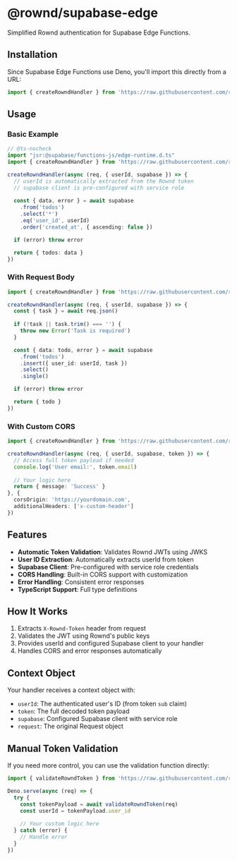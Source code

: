 # @rownd/supabase-edge

Simplified Rownd authentication for Supabase Edge Functions.

## Installation

Since Supabase Edge Functions use Deno, you'll import this directly from a URL:

```typescript
import { createRowndHandler } from 'https://raw.githubusercontent.com/rgthelen/rownd-supabase-sdk/main/supabase-edge/mod.ts'
```

## Usage

### Basic Example

```typescript
// @ts-nocheck
import "jsr:@supabase/functions-js/edge-runtime.d.ts"
import { createRowndHandler } from 'https://raw.githubusercontent.com/rgthelen/rownd-supabase-sdk/main/supabase-edge/mod.ts'

createRowndHandler(async (req, { userId, supabase }) => {
  // userId is automatically extracted from the Rownd token
  // supabase client is pre-configured with service role
  
  const { data, error } = await supabase
    .from('todos')
    .select('*')
    .eq('user_id', userId)
    .order('created_at', { ascending: false })

  if (error) throw error

  return { todos: data }
})
```

### With Request Body

```typescript
import { createRowndHandler } from 'https://raw.githubusercontent.com/rgthelen/rownd-supabase-sdk/main/supabase-edge/mod.ts'

createRowndHandler(async (req, { userId, supabase }) => {
  const { task } = await req.json()
  
  if (!task || task.trim() === '') {
    throw new Error('Task is required')
  }

  const { data: todo, error } = await supabase
    .from('todos')
    .insert({ user_id: userId, task })
    .select()
    .single()

  if (error) throw error

  return { todo }
})
```

### With Custom CORS

```typescript
import { createRowndHandler } from 'https://raw.githubusercontent.com/rgthelen/rownd-supabase-sdk/main/supabase-edge/mod.ts'

createRowndHandler(async (req, { userId, supabase, token }) => {
  // Access full token payload if needed
  console.log('User email:', token.email)
  
  // Your logic here
  return { message: 'Success' }
}, {
  corsOrigin: 'https://yourdomain.com',
  additionalHeaders: ['x-custom-header']
})
```

## Features

- **Automatic Token Validation**: Validates Rownd JWTs using JWKS
- **User ID Extraction**: Automatically extracts userId from token
- **Supabase Client**: Pre-configured with service role credentials
- **CORS Handling**: Built-in CORS support with customization
- **Error Handling**: Consistent error responses
- **TypeScript Support**: Full type definitions

## How It Works

1. Extracts `X-Rownd-Token` header from request
2. Validates the JWT using Rownd's public keys
3. Provides userId and configured Supabase client to your handler
4. Handles CORS and error responses automatically

## Context Object

Your handler receives a context object with:

- `userId`: The authenticated user's ID (from token `sub` claim)
- `token`: The full decoded token payload
- `supabase`: Configured Supabase client with service role
- `request`: The original Request object

## Manual Token Validation

If you need more control, you can use the validation function directly:

```typescript
import { validateRowndToken } from 'https://raw.githubusercontent.com/rgthelen/rownd-supabase-sdk/main/supabase-edge/mod.ts'

Deno.serve(async (req) => {
  try {
    const tokenPayload = await validateRowndToken(req)
    const userId = tokenPayload.user_id
    
    // Your custom logic here
  } catch (error) {
    // Handle error
  }
})
``` 